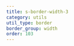 ```yaml
---
title: s-border-width-3
category: utils
util_type: border
border_group: width
order: 103
---
```

<span class="s-border s-border-width-3"></span>